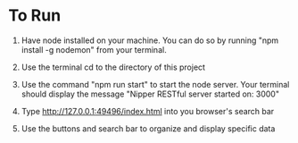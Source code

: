 # To Run
1) Have node installed on your machine. You can do so by running "npm install -g nodemon" from your terminal.

2) Use the terminal cd to the directory of this project

3) Use the command "npm run start" to start the node server. Your terminal should display the message "Nipper RESTful server started on: 3000"

4) Type http://127.0.0.1:49496/index.html into you browser's search bar

5) Use the buttons and search bar to organize and display specific data
